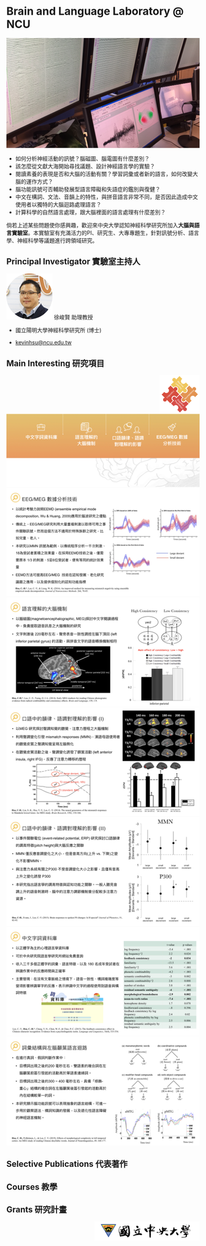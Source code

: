 # Brain and Language Laboratory @ NCU
![](./MEG.JPG)

- 如何分析神經活動的訊號？腦磁圖、腦電圖有什麼差別？
- 該怎麼從文獻大海開始尋找議題、設計神經語言學的實驗？
- 閱讀素養的表現是否和大腦的活動有關？學習詞彙或者新的語言，如何改變大腦的運作方式？
- 腦功能訊號可否輔助發展型語言障礙和失語症的鑑別與復健？
- 中文在構詞、文法、音韻上的特性，與拼音語言非常不同，是否因此造成中文使用者以獨特的大腦迴路處理語言？
- 計算科學的自然語言處理，跟大腦裡面的語言處理有什麼差別？

倘若上述某些問題使你感興趣，歡迎來中央大學認知神經科學研究所加入**大腦與語言實驗室**。本實驗室有充滿活力的PI、研究生、大專專題生，針對訊號分析、語言學、神經科學等議題進行跨領域研究。


## Principal Investigator 實驗室主持人
<img src="./B27_PI.png" width="120">  
徐峻賢 助理教授  


- 國立陽明大學神經科學研究所 (博士)  

- kevinhsu@ncu.edu.tw  
  
## Main Interesting 研究項目  
<img align="right" src="./puzzle_issues.png" height="100">  
  
![](./20181105_github001.png)  
![](./20181105_github002.png)  
![](./20181105_github003.png)  
![](./20181105_github004.png)  
![](./20181105_github005.png)  
![](./20181105_github006.png)  
![](./20181105_github007.png)  
  
## Selective Publications 代表著作  
  
## Courses 教學  
  
## Grants 研究計畫  
  
<img align="right" src="./ncu_logo.png" height="50">  
